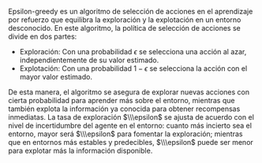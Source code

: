 Epsilon-greedy es un algoritmo de selección de acciones en el aprendizaje por refuerzo que equilibra la exploración y la explotación en un entorno desconocido. En este algoritmo, la política de selección de acciones se divide en dos partes:

-   Exploración: Con una probabilidad $\epsilon$ se selecciona una acción al azar, independientemente de su valor estimado.
-   Explotación: Con una probabilidad $1 - \epsilon$ se selecciona la acción con el mayor valor estimado.

De esta manera, el algoritmo se asegura de explorar nuevas acciones con cierta probabilidad para aprender más sobre el entorno, mientras que también explota la información ya conocida para obtener recompensas inmediatas. La tasa de exploración $\\\epsilon$ se ajusta de acuerdo con el nivel de incertidumbre del agente en el entorno: cuanto más incierto sea el entorno, mayor será $\\\epsilon$ para fomentar la exploración; mientras que en entornos más estables y predecibles, $\\\epsilon$ puede ser menor para explotar más la información disponible.